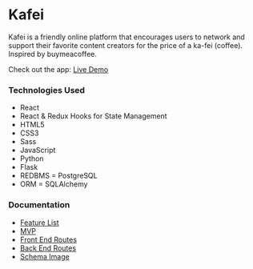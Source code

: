 # Kafei

Kafei is a friendly online platform that encourages users to network and support their favorite content creators for the price of a ka-fei (coffee). Inspired by buymeacoffee.

Check out the app: [Live Demo](https://)

### Technologies Used

* React
* React & Redux Hooks for State Management
* HTML5
* CSS3
* Sass
* JavaScript
* Python
* Flask
* REDBMS = PostgreSQL
* ORM = SQLAlchemy

### Documentation

* [Feature List](/documentation/featureList.md)
* [MVP](/documentation/MVP.md)
* [Front End Routes](/documentation/frontEndRoutes.md)
* [Back End Routes](/documentation/backEndRoutes.md)
* [Schema Image](/documentation/schema.png)
